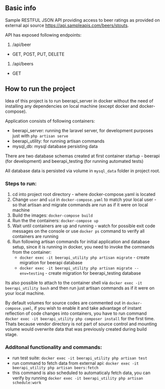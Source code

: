 ## Basic info

Sample RESTFUL JSON API providing access to beer ratings as provided on external api source https://api.sampleapis.com/beers/stouts.

API has exposed following endpoints:
1. /api/beer
- GET, POST, PUT, DELETE
1. /api/beers
- GET

## How to run the project

Idea of this project is to run beerapi_server in docker without the need of installing any dependencies on local machine (except docker and docker-compose).

Application consists of following containers:
- beerapi_server: running the laravel server, for development purposes just with `php artisan serve`
- beerapi_utility: for running artisan commands
- mysql_db: mysql database persisting data

There are two database schemas created at first container startup - beerapi (for development) and beerapi_testing (for running automated tests)

All database data is persisted via volume in `mysql_data` folder in project root.

### Steps to run:
1. cd into project root directory - where docker-compose.yaml is located
1. Change `user` and `uid` in `docker-compose.yaml` to match your local user - so  that artisan and migrate commands are run as if it were on local machine
1. Build the images: `docker-compose build`
1. Run the the containers: `docker-compose up`
1. Wait until containers are up and running - watch for possible exit code messages on the console or use `docker ps` command to verify all containers are running
1. Run following artisan commands for initial application and database setup, since it is running in docker, you need to invoke the commands from the container:
    - `docker exec -it beerapi_utility php artisan migrate` - create migration for beerapi database
    - `docker exec -it beerapi_utility php artisan migrate --env=testing` - create migration for beerapi_testing database

Its also possible to attach to the container shell via `docker exec -it beerapi_utility bash` and then run just artisan commands as if it were on your local machine.

By default volumes for source codes are commented out in `docker-compose.yaml`, if you wish to enable it and take advantage of instant reflection of code changes into containers, you have to run command `docker exec -it beerapi_utility php composer install` for the first time. Thats because vendor directory is not part of source control and mounting volume would overwrite data that was previously created during build stage.

### Additonal functionality and commands:
- run test suite: `docker exec -it beerapi_utility php artisan test`
- run command to fetch data from external api: `docker exec -it beerapi_utility php artisan beers:fetch`
- this command is also scheduled to automaticaly fetch data, you can verify by running `docker exec -it beerapi_utility php artisan schedule:work`